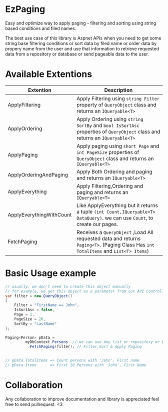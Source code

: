 # EzPaging
Easy and optimize way to apply paging - filtering and sorting using string based conditions and filed names.

The best use case of this library is Aspnet APIs when you need to get some string base filtering conditions or sort data by filed name or order data by propery name from the user and use that information to retrieve requested data from a repository or database or send pageable data to the user.

# Available Extentions
|      Extention | Description          
|----------------|-------------------------------|
|ApplyFiltering  | Apply Filtering using `string Filter` property of `QueryObject` class and returns an `IQueryable<T>`
|ApplyOrdering   | Apply Ordering using `string SortBy` and `bool IsSortAsc` properties of `QueryObject` class and returns an `IQueryable<T>`
|ApplyPaging     | Apply paging using `short Page` and `int PageSize` properties of `QueryObject` class and returns an `IQueryable<T>`
|ApplyOrderingAndPaging|Apply Both Ordering and paging and returns an `IQueryable<T>`
|ApplyEverything | Apply Filtering,Ordering and paging and returns an `IQueryable<T>`
|ApplyEverythingWithCount| Like ApplyEverything but it returns a tuple `(int Count,IQueryable<T> DataQuery)`. we can use `Count`, to create our pages.
|FetchPaging| Receives a `QueryObject` ,Load All requested data and returns `Paging<T>`. (Paging Class Has `int TotalItems` and `List<T> Items`)

# Basic Usage example

```c#
// usually, we don't need to create this object manually
// for example, we get this object as a parameter from our API Controller
var filter = new QueryObject() 
{
    Filter = "FirstName == John",
    IsSortAsc = false,
    Page = 1,
    PageSize = 20,
    SortBy = "LastName"
};

Paging<Person> pData =
         myDbContext.Persons  // we can use Any list or repository or EntityFramework context
          .FetchPaging(filter); // Filter,Sort & Apply Paging 
          

// pData.TotalItems => Count persons with 'John', First name
// pData.Items      => First 20 Persons with 'John', First Name
```


# Collaboration
Any collaboration to improve documentation and library is appreciated feel free to send pullrequest. <3





